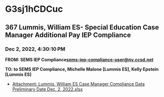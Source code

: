 # G3sj1hCDCuc
## 367 Lummis, William ES- Special Education Case Manager Additional Pay IEP Compliance
### Dec 2, 2022, 4:30:10 PM
**FROM: SEMS IEP Compliance<sems-iep-compliance-user@nv.ccsd.net>**

**TO: to SEMS IEP Compliance, Michelle Malone [Lummis ES], Kelly Epstein [Lummis ES]**






* [Attachment: Lummis, William ES Case Manager Compliance Data Preliminary Date Dec. 2, 2022.xlsx](G3sj1hCDCuc-attachment-1.xlsx)
